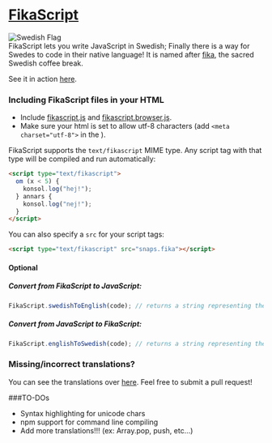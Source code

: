 [FikaScript](http://fikascript.se)
==========
![Swedish Flag](/assets/img/flag.png)  
FikaScript lets you write JavaScript in Swedish; Finally there is a way for Swedes to code in their native language!
It is named after [fika](http://en.wikipedia.org/wiki/Fika_(coffee_break)), the sacred Swedish coffee break.

See it in action [here](http://fikascript.se). 
### Including FikaScript files in your HTML

- Include [fikascript.js](dist/fikascript.js) and [fikascript.browser.js](dist/fikascript.browser.js).
- Make sure your html is set to allow utf-8 characters (add `<meta charset="utf-8">` in the <head>).

FikaScript supports the `text/fikascript` MIME type. Any script tag with that type will be compiled and run automatically:
```html
<script type="text/fikascript">
  om (x < 5) {
    konsol.log("hej!");
  } annars {
    konsol.log("nej!");
  }
</script>
```

You can also specify a `src` for your script tags: 
```html
<script type="text/fikascript" src="snaps.fika"></script>
```

#### Optional

##### Convert from FikaScript to JavaScript:

```javascript
FikaScript.swedishToEnglish(code); // returns a string representing the translated code
```

##### Convert from JavaScript to FikaScript:

```javascript
FikaScript.englishToSwedish(code); // returns a string representing the translated code
```

### Missing/incorrect translations?
You can see the translations over [here](https://github.com/pushmatrix/fikascript/blob/gh-pages/dist/fikascript.js#L4). Feel free to submit a pull request!

###TO-DOs
- Syntax highlighting for unicode chars
- npm support for command line compiling
- Add more translations!!! (ex: Array.pop, push, etc...)
